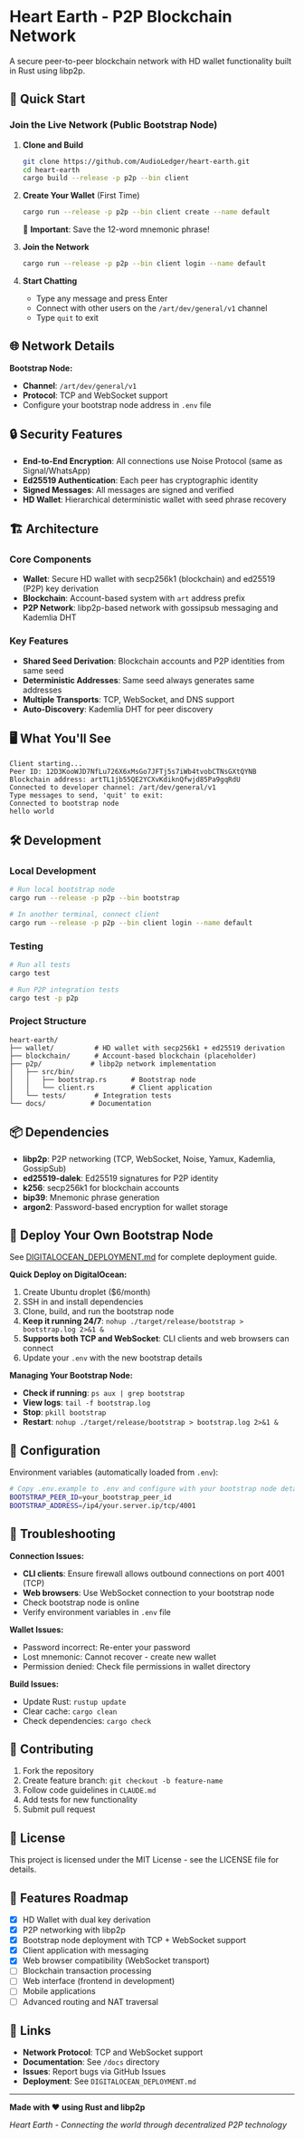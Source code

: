 # Heart Earth - P2P Blockchain Network

A secure peer-to-peer blockchain network with HD wallet functionality built in Rust using libp2p.

## 🚀 Quick Start

### Join the Live Network (Public Bootstrap Node)

1. **Clone and Build**
   ```bash
   git clone https://github.com/AudioLedger/heart-earth.git
   cd heart-earth
   cargo build --release -p p2p --bin client
   ```

2. **Create Your Wallet** (First Time)
   ```bash
   cargo run --release -p p2p --bin client create --name default
   ```
   📝 **Important**: Save the 12-word mnemonic phrase!

3. **Join the Network**
   ```bash
   cargo run --release -p p2p --bin client login --name default
   ```

4. **Start Chatting**
   - Type any message and press Enter
   - Connect with other users on the `/art/dev/general/v1` channel
   - Type `quit` to exit

## 🌐 Network Details

**Bootstrap Node:**
- **Channel**: `/art/dev/general/v1`
- **Protocol**: TCP and WebSocket support
- Configure your bootstrap node address in `.env` file

## 🔒 Security Features

- **End-to-End Encryption**: All connections use Noise Protocol (same as Signal/WhatsApp)
- **Ed25519 Authentication**: Each peer has cryptographic identity
- **Signed Messages**: All messages are signed and verified
- **HD Wallet**: Hierarchical deterministic wallet with seed phrase recovery

## 🏗️ Architecture

### Core Components
- **Wallet**: Secure HD wallet with secp256k1 (blockchain) and ed25519 (P2P) key derivation
- **Blockchain**: Account-based system with `art` address prefix  
- **P2P Network**: libp2p-based network with gossipsub messaging and Kademlia DHT

### Key Features
- **Shared Seed Derivation**: Blockchain accounts and P2P identities from same seed
- **Deterministic Addresses**: Same seed always generates same addresses
- **Multiple Transports**: TCP, WebSocket, and DNS support
- **Auto-Discovery**: Kademlia DHT for peer discovery

## 🖥️ What You'll See

```
Client starting...
Peer ID: 12D3KooWJD7NfLu726X6xMsGo7JFTj5s7iWb4tvobCTNsGXtQYNB
Blockchain address: artTL1jb55QE2YCXvKdiknQfwjd85Pa9gqRdU
Connected to developer channel: /art/dev/general/v1
Type messages to send, 'quit' to exit:
Connected to bootstrap node
hello world
```

## 🛠️ Development

### Local Development
```bash
# Run local bootstrap node
cargo run --release -p p2p --bin bootstrap

# In another terminal, connect client
cargo run --release -p p2p --bin client login --name default
```

### Testing
```bash
# Run all tests
cargo test

# Run P2P integration tests
cargo test -p p2p
```

### Project Structure
```
heart-earth/
├── wallet/          # HD wallet with secp256k1 + ed25519 derivation
├── blockchain/      # Account-based blockchain (placeholder)
├── p2p/            # libp2p network implementation
│   ├── src/bin/
│   │   ├── bootstrap.rs      # Bootstrap node
│   │   └── client.rs         # Client application
│   └── tests/       # Integration tests
└── docs/           # Documentation
```

## 📦 Dependencies

- **libp2p**: P2P networking (TCP, WebSocket, Noise, Yamux, Kademlia, GossipSub)
- **ed25519-dalek**: Ed25519 signatures for P2P identity
- **k256**: secp256k1 for blockchain accounts  
- **bip39**: Mnemonic phrase generation
- **argon2**: Password-based encryption for wallet storage

## 🚀 Deploy Your Own Bootstrap Node

See [DIGITALOCEAN_DEPLOYMENT.md](DIGITALOCEAN_DEPLOYMENT.md) for complete deployment guide.

**Quick Deploy on DigitalOcean:**
1. Create Ubuntu droplet ($6/month)
2. SSH in and install dependencies
3. Clone, build, and run the bootstrap node
4. **Keep it running 24/7**: `nohup ./target/release/bootstrap > bootstrap.log 2>&1 &`
5. **Supports both TCP and WebSocket**: CLI clients and web browsers can connect
6. Update your `.env` with the new bootstrap details

**Managing Your Bootstrap Node:**
- **Check if running**: `ps aux | grep bootstrap`
- **View logs**: `tail -f bootstrap.log`
- **Stop**: `pkill bootstrap`
- **Restart**: `nohup ./target/release/bootstrap > bootstrap.log 2>&1 &`

## 🔧 Configuration

Environment variables (automatically loaded from `.env`):
```bash
# Copy .env.example to .env and configure with your bootstrap node details
BOOTSTRAP_PEER_ID=your_bootstrap_peer_id
BOOTSTRAP_ADDRESS=/ip4/your.server.ip/tcp/4001
```

## 🐛 Troubleshooting

**Connection Issues:**
- **CLI clients**: Ensure firewall allows outbound connections on port 4001 (TCP)
- **Web browsers**: Use WebSocket connection to your bootstrap node
- Check bootstrap node is online
- Verify environment variables in `.env` file

**Wallet Issues:**
- Password incorrect: Re-enter your password
- Lost mnemonic: Cannot recover - create new wallet
- Permission denied: Check file permissions in wallet directory

**Build Issues:**
- Update Rust: `rustup update`
- Clear cache: `cargo clean`
- Check dependencies: `cargo check`

## 🤝 Contributing

1. Fork the repository
2. Create feature branch: `git checkout -b feature-name`
3. Follow code guidelines in `CLAUDE.md`
4. Add tests for new functionality
5. Submit pull request

## 📄 License

This project is licensed under the MIT License - see the LICENSE file for details.

## 🌟 Features Roadmap

- [x] HD Wallet with dual key derivation
- [x] P2P networking with libp2p
- [x] Bootstrap node deployment with TCP + WebSocket support
- [x] Client application with messaging
- [x] Web browser compatibility (WebSocket transport)
- [ ] Blockchain transaction processing
- [ ] Web interface (frontend in development)
- [ ] Mobile applications
- [ ] Advanced routing and NAT traversal

## 🔗 Links

- **Network Protocol**: TCP and WebSocket support
- **Documentation**: See `/docs` directory
- **Issues**: Report bugs via GitHub Issues
- **Deployment**: See `DIGITALOCEAN_DEPLOYMENT.md`

---

**Made with ❤️ using Rust and libp2p**

*Heart Earth - Connecting the world through decentralized P2P technology*
